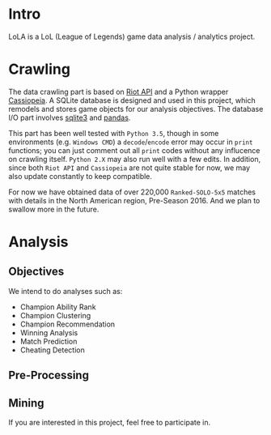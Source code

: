 # Intro

LoLA is a LoL (League of Legends) game data analysis / analytics project.

# Crawling

The data crawling part is based on [Riot API](https://developer.riotgames.com/api/methods) and a Python wrapper [Cassiopeia](https://github.com/meraki-analytics/cassiopeia). A SQLite database is designed and used in this project, which remodels and stores game objects for our analysis objectives. The database I/O part involves [sqlite3](https://docs.python.org/3.5/library/sqlite3.html) and [pandas](http://pandas.pydata.org/). 

This part has been well tested with `Python 3.5`, though in some environments (e.g. `Windows CMD`) a `decode`/`encode` error may occur in `print` functions; you can just comment out all `print` codes without any influcence on crawling itself. `Python 2.X` may also run well with a few edits. In addition, since both `Riot API` and `Cassiopeia` are not quite stable for now, we may also update constantly to keep compatible.

For now we have obtained data of over 220,000 `Ranked-SOLO-5x5` matches with details in the North American region, Pre-Season 2016. And we plan to swallow more in the future.

# Analysis

## Objectives

We intend to do analyses such as:

- Champion Ability Rank
- Champion Clustering
- Champion Recommendation
- Winning Analysis
- Match Prediction
- Cheating Detection

## Pre-Processing

## Mining

If you are interested in this project, feel free to participate in.
